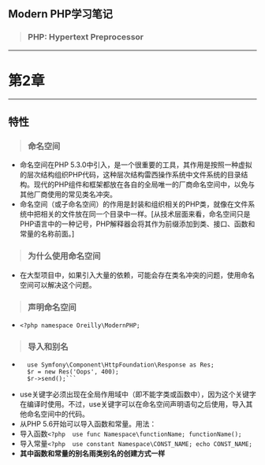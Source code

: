 ## Modern PHP学习笔记
>### PHP: Hypertext Preprocessor
***
# 第2章
***
## 特性
>### 命名空间
- 命名空间在PHP 5.3.0中引入，是一个很重要的工具，其作用是按照一种虚拟的层次结构组织PHP代码，这种层次结构雷西操作系统中文件系统的目录结构。现代的PHP组件和框架都放在各自的全局唯一的厂商命名空间中，以免与其他厂商使用的常见类名冲突。
- 命名空间（或子命名空间）的作用是封装和组织相关的PHP类，就像在文件系统中把相关的文件放在同一个目录中一样。[从技术层面来看，命名空间只是PHP语言中的一种记号，PHP解释器会将其作为前缀添加到类、接口、函数和常量的名称前面。]

>### 为什么使用命名空间
- 在大型项目中，如果引入大量的依赖，可能会存在类名冲突的问题，使用命名空间可以解决这个问题。

>### 声明命名空间
- ```<?php namespace Oreilly\ModernPHP;```

>### 导入和别名
- ```<?php 
	use Symfony\Component\HttpFoundation\Response as Res;
	$r = new Res('Oops', 400);
	$r->send();``` 
- use关键字必须出现在全局作用域中（即不能字类或函数中），因为这个关键字在编译时使用。不过，use关键字可以在命名空间声明语句之后使用，导入其他命名空间中的代码。
- 从PHP 5.6开始可以导入函数和常量。用法：
- 导入函数```<?php 
	use func Namespace\functionName;
	functionName();```
- 导入常量```<?php 
	use constant Namespace\CONST_NAME;
	echo CONST_NAME;```
- **其中函数和常量的别名雨类别名的创建方式一样**

